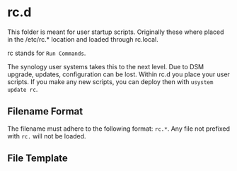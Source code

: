 # rc.d

This folder is meant for user startup scripts.
Originally these where placed in the /etc/rc.* location and loaded through rc.local.

rc stands for `Run Commands`.

The synology user systems takes this to the next level. Due to DSM upgrade, updates,
configuration can be lost. Within rc.d you place your user scripts. If you make any new scripts, you can deploy then with `usystem update rc`.

## Filename Format

The filename must adhere to the following format: `rc.*`. Any file not prefixed with `rc.` will not be loaded.

## File Template

```bash

```
